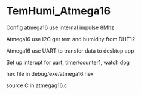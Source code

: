# TemHumi_Atmega16

Config atmega16 use internal impulse 8Mhz

Atmega16 use I2C get tem and humidity from DHT12

Atmega16 use UART to transfer data to desktop app

Set up interupt for uart, timer/counter1, watch dog

hex file in debug/exe/atmega16.hex

source C in atmegag16.c
